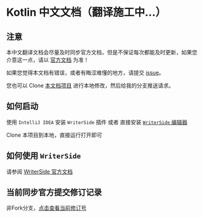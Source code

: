 # Kotlin 中文文档（翻译施工中...）

## 注意

本中文翻译文档会尽量及时同步官方文档，但是不保证每次都能及时更新，如果您介意这一点，请以 [官方文档](https://kotlinlang.org/docs) 为准！

如果您觉得本文档有错误，或者有晦涩难懂的地方，请提交 [issue](https://github.com/T-miracle/kotlin-docs-cn/issues)。

您也可以 Clone [本文档项目](https://github.com/T-miracle/kotlin-docs-cn.git) 进行本地修改，然后给我的分支推送请求。

## 如何启动

使用 `IntelliJ IDEA` 安装 `WriterSide` 插件 或者 直接安装 [`WriterSide` 编辑器](https://www.jetbrains.com/writerside/)

Clone 本项目到本地，直接运行打开即可

## 如何使用 `WriterSide`

请参阅 [WriterSide 官方文档](https://www.jetbrains.com/help/writerside/discover-writerside.html)

## 当前同步官方提交修订记录

非Fork分支，[点击查看当前修订号](https://blog.namichong.com/translation-docs/kotlin-docs/translator-says.html#current-commit-id)
